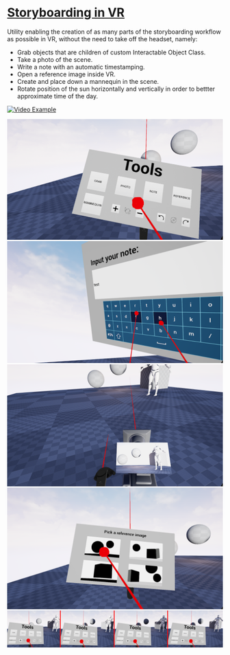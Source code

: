 # [Storyboarding in VR](https://is.czu.cz/zp/index.pl?prehled=vyhledavani;podrobnosti_zp=301289;zp=301289;dinfo_jazyk=1;lang=cz)
Utility enabling the creation of as many parts of the storyboarding workflow as possible in VR, without the need 
to take off the headset, namely:
* Grab objects that are children of custom Interactable Object Class.
* Take a photo of the scene.
* Write a note with an automatic timestamping.
* Open a reference image inside VR.
* Create and place down a mannequin in the scene.
* Rotate position of the sun horizontally and vertically in order to bettter approximate time of the day.

[![Video Example](https://img.youtube.com/vi/dFLagzxmiPQ/maxresdefault.jpg)](https://youtu.be/dFLagzxmiPQ "Video Example")

![plot](./Screenshots/Menu.png "Main menu")
![plot](./Screenshots/Note.png "Note taking")
![plot](./Screenshots/Photo.png "Taking a photo")
![plot](./Screenshots/Reference.png "Reference images")
![plot](./Screenshots/Splines4.png "Changing position of the sun")
